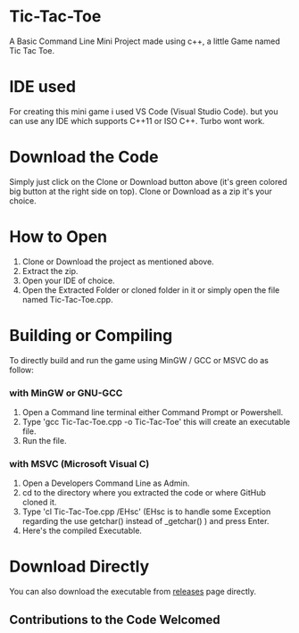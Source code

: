 # Tic-Tac-Toe

A Basic Command Line Mini Project made using c++, a little Game named Tic Tac Toe.

# IDE used

For creating this mini game i used VS Code (Visual Studio Code). but you can use any IDE which supports C++11 or ISO C++. Turbo wont work.

# Download the Code

Simply just click on the Clone or Download button above (it's green colored big button at the right side on top).
Clone or Download as a zip it's your choice.

# How to Open

1. Clone or Download the project as mentioned above.
2. Extract the zip.
3. Open your IDE of choice.
4. Open the Extracted Folder or cloned folder in it or simply open the file named Tic-Tac-Toe.cpp.

# Building or Compiling

To directly build and run the game using MinGW / GCC or MSVC do as follow:

### with MinGW or GNU-GCC

1. Open a Command line terminal either Command Prompt or Powershell.
2. Type 'gcc Tic-Tac-Toe.cpp -o Tic-Tac-Toe' this will create an executable file.
3. Run the file.

### with MSVC (Microsoft Visual C)

1. Open a Developers Command Line as Admin.
2. cd to the directory where you extracted the code or where GitHub cloned it.
3. Type 'cl Tic-Tac-Toe.cpp /EHsc' (EHsc is to handle some Exception regarding the use getchar() instead of \_getchar() ) and press Enter.
4. Here's the compiled Executable.

# Download Directly

You can also download the executable from [releases](https://github.com/Wrench1815/Tic-Tac-Toe/releases) page directly.

## Contributions to the Code Welcomed
